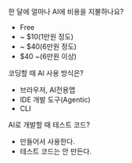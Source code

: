 한 달에 얼마나 AI에 비용을 지불하나요?
- Free
- ~ $10(1만원 정도)
- ~ $40(6만원 정도)
- $40 ~(6만원 이상)

코딩할 때 AI 사용 방식은?
- 브라우저, AI전용앱
- IDE 개발 도구(Agentic)
- CLI

AI로 개발할 때 테스트 코드?
- 만들어서 사용한다.
- 테스트 코드는 안 만든다.

